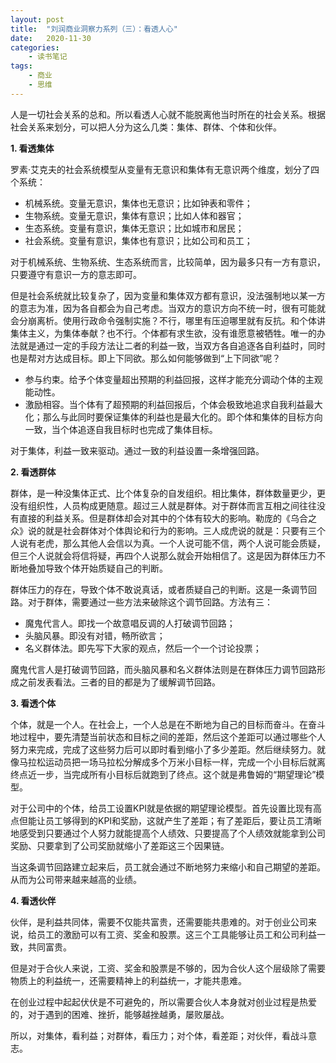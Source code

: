 ```yaml
---
layout: post
title:  "刘润商业洞察力系列（三）：看透人心"
date:   2020-11-30
categories:
    - 读书笔记
tags:
    - 商业
    - 思维
---
```


人是一切社会关系的总和。所以看透人心就不能脱离他当时所在的社会关系。根据社会关系来划分，可以把人分为这么几类：集体、群体、个体和伙伴。  

__1. 看透集体__  

罗素·艾克夫的社会系统模型从变量有无意识和集体有无意识两个维度，划分了四个系统：  
- 机械系统。变量无意识，集体也无意识；比如钟表和零件；  
- 生物系统。变量无意识，集体有意识；比如人体和器官；  
- 生态系统。变量有意识，集体无意识；比如城市和居民；
- 社会系统。变量有意识，集体也有意识；比如公司和员工；  

对于机械系统、生物系统、生态系统而言，比较简单，因为最多只有一方有意识，只要遵守有意识一方的意志即可。  

但是社会系统就比较复杂了，因为变量和集体双方都有意识，没法强制地以某一方的意志为准，因为各自都会为自己考虑。当双方的意识方向不统一时，很有可能就会分崩离析。使用行政命令强制实施？不行，哪里有压迫哪里就有反抗。和个体讲集体主义，为集体奉献？也不行。个体都有求生欲，没有谁愿意被牺牲。唯一的办法就是通过一定的手段方法让二者的利益一致，当双方各自追逐各自利益时，同时也是帮对方达成目标。即上下同欲。那么如何能够做到“上下同欲”呢？  
- 参与约束。给予个体变量超出预期的利益回报，这样才能充分调动个体的主观能动性。  
- 激励相容。当个体有了超预期的利益回报后，个体会极致地追求自我利益最大化；那么与此同时要保证集体的利益也是最大化的。即个体和集体的目标方向一致，当个体追逐自我目标时也完成了集体目标。  

对于集体，利益一致来驱动。通过一致的利益设置一条增强回路。

__2. 看透群体__

群体，是一种没集体正式、比个体复杂的自发组织。相比集体，群体数量更少，更没有组织性，人员构成更随意。超过三人就是群体。对于群体而言互相之间往往没有直接的利益关系。但是群体却会对其中的个体有较大的影响。勒庞的《乌合之众》说的就是社会群体对个体舆论和行为的影响。三人成虎说的就是：只要有三个人说有老虎，那么其他人会信以为真。一个人说可能不信，两个人说可能会质疑，但三个人说就会将信将疑，再四个人说那么就会开始相信了。这是因为群体压力不断地叠加导致个体开始质疑自己的判断。  

群体压力的存在，导致个体不敢说真话，或者质疑自己的判断。这是一条调节回路。对于群体，需要通过一些方法来破除这个调节回路。方法有三：
- 魔鬼代言人。即找一个故意唱反调的人打破调节回路；  
- 头脑风暴。即没有对错，畅所欲言； 
- 名义群体法。即先写下大家的观点，然后一个一个讨论投票；  

魔鬼代言人是打破调节回路，而头脑风暴和名义群体法则是在群体压力调节回路形成之前发表看法。三者的目的都是为了缓解调节回路。  

__3. 看透个体__

个体，就是一个人。在社会上，一个人总是在不断地为自己的目标而奋斗。在奋斗地过程中，要先清楚当前状态和目标之间的差距，然后这个差距可以通过哪些个人努力来完成，完成了这些努力后可以即时看到缩小了多少差距。然后继续努力。就像马拉松运动员把一场马拉松分解成多个万米小目标一样，完成一个小目标后就离终点近一步，当完成所有小目标后就跑到了终点。这个就是弗鲁姆的“期望理论”模型。  

对于公司中的个体，给员工设置KPI就是依据的期望理论模型。首先设置比现有高点但能让员工够得到的KPI和奖励，这就产生了差距；有了差距后，要让员工清晰地感受到只要通过个人努力就能提高个人绩效、只要提高了个人绩效就能拿到公司奖励、只要拿到了公司奖励就缩小了差距这三个因果链。  

当这条调节回路建立起来后，员工就会通过不断地努力来缩小和自己期望的差距。从而为公司带来越来越高的业绩。

__4. 看透伙伴__

伙伴，是利益共同体，需要不仅能共富贵，还需要能共患难的。对于创业公司来说，给员工的激励可以有工资、奖金和股票。这三个工具能够让员工和公司利益一致，共同富贵。  

但是对于合伙人来说，工资、奖金和股票是不够的，因为合伙人这个层级除了需要物质上的利益统一，还需要精神上的利益统一，才能共患难。  

在创业过程中起起伏伏是不可避免的，所以需要合伙人本身就对创业过程是热爱的，对于遇到的困难、挫折，能够越挫越勇，屡败屡战。  

所以，对集体，看利益；对群体，看压力；对个体，看差距；对伙伴，看战斗意志。
